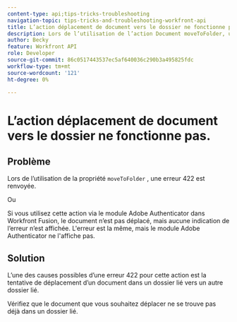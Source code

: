 ```yaml
---
content-type: api;tips-tricks-troubleshooting
navigation-topic: tips-tricks-and-troubleshooting-workfront-api
title: L’action déplacement de document vers le dossier ne fonctionne pas.
description: Lors de l’utilisation de l’action Document moveToFolder, une erreur 422 est renvoyée.
author: Becky
feature: Workfront API
role: Developer
source-git-commit: 86c0517443537ec5af640036c290b3a495825fdc
workflow-type: tm+mt
source-wordcount: '121'
ht-degree: 0%

---
```



# L’action déplacement de document vers le dossier ne fonctionne pas.

## Problème

Lors de l’utilisation de la propriété `moveToFolder` , une erreur 422 est renvoyée.

Ou

Si vous utilisez cette action via le module Adobe Authenticator dans Workfront Fusion, le document n’est pas déplacé, mais aucune indication de l’erreur n’est affichée. L&#39;erreur est la même, mais le module Adobe Authenticator ne l&#39;affiche pas.

## Solution

L’une des causes possibles d’une erreur 422 pour cette action est la tentative de déplacement d’un document dans un dossier lié vers un autre dossier lié.

Vérifiez que le document que vous souhaitez déplacer ne se trouve pas déjà dans un dossier lié.
